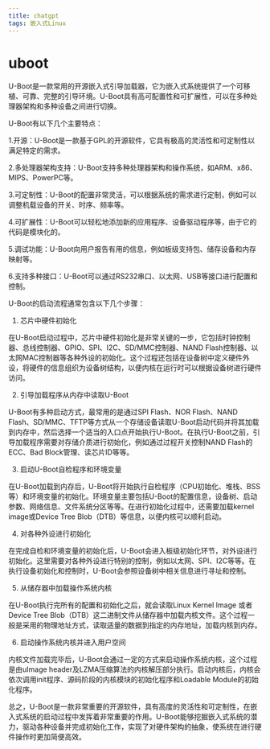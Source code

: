 ```yaml
---
title: chatgpt
tags: 嵌入式Linux
---
```


# uboot
U-Boot是一款常用的开源嵌入式引导加载器，它为嵌入式系统提供了一个可移植、可靠、完整的引导环境。U-Boot具有高可配置性和可扩展性，可以在多种处理器架构和多种设备之间进行切换。

U-Boot有以下几个主要特点：

1.开源：U-Boot是一款基于GPL的开源软件，它具有极高的灵活性和可定制性以满足特定的需求。

2.多处理器架构支持：U-Boot支持多种处理器架构和操作系统，如ARM、x86、MIPS、PowerPC等。

3.可定制性：U-Boot的配置非常灵活，可以根据系统的需求进行定制，例如可以调整机载设备的开关、时序、频率等。

4.可扩展性：U-Boot可以轻松地添加新的应用程序、设备驱动程序等，由于它的代码是模块化的。

5.调试功能：U-Boot向用户报告有用的信息，例如板级支持包、储存设备和内存映射等。

6.支持多种接口：U-Boot可以通过RS232串口、以太网、USB等接口进行配置和控制。

U-Boot的启动流程通常包含以下几个步骤：

1. 芯片中硬件初始化

在U-Boot启动过程中，芯片中硬件初始化是非常关键的一步，它包括时钟控制器、总线控制器、GPIO、SPI、I2C、SD/MMC控制器、NAND Flash控制器、以太网MAC控制器等各种外设的初始化。这个过程还包括在设备树中定义硬件外设，将硬件的信息组织为设备树结构，以便内核在运行时可以根据设备树进行硬件访问。

2. 引导加载程序从内存中读取U-Boot

U-Boot有多种启动方式，最常用的是通过SPI Flash、NOR Flash、NAND Flash、SD/MMC、TFTP等方式从一个存储设备读取U-Boot启动代码并将其加载到内存中，然后选择一个适当的入口点开始执行U-Boot。在执行U-Boot之前，引导加载程序需要对存储介质进行初始化，例如通过过程开关控制NAND Flash的ECC、Bad Block管理、读芯片ID等等。

3. 启动U-Boot自检程序和环境变量

在U-Boot加载到内存后，U-Boot将开始执行自检程序（CPU初始化、堆栈、BSS等）和环境变量的初始化。环境变量主要包括U-Boot的配置信息，设备树、启动参数、网络信息、文件系统分区等等。在进行初始化过程中，还需要加载kernel image或Device Tree Blob（DTB）等信息，以便内核可以顺利启动。

4. 对各种外设进行初始化

在完成自检和环境变量的初始化后，U-Boot会进入板级初始化环节，对外设进行初始化。这里需要对各种外设进行特别的控制，例如以太网、SPI、I2C等等。在执行设备初始化和控制时，U-Boot会参照设备树中相关信息进行寻址和控制。

5. 从储存器中加载操作系统内核

在U-Boot执行完所有的配置和初始化之后，就会读取Linux Kernel Image 或者 Device Tree Blob（DTB）这二进制文件从储存器中加载内核文件。这个过程一般是采用的物理地址方式，读取适量的数据到指定的内存地址，加载内核到内存。

6. 启动操作系统内核并进入用户空间

内核文件加载完毕后，U-Boot会通过一定的方式来启动操作系统内核，这个过程是由uImage header及LZMA压缩算法的内核解压部分执行。启动内核后，内核会依次调用init程序、源码阶段的内核模块的初始化程序和Loadable Module的初始化程序。

总之，U-Boot是一款非常重要的开源软件，具有高度的灵活性和可定制性，在嵌入式系统的启动过程中发挥着非常重要的作用。U-Boot能够挖掘嵌入式系统的潜力，驱动各种设备并完成初始化工作，实现了对硬件架构的抽象，使系统在进行硬件操作时更加简便高效。